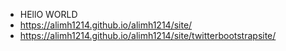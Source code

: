 - HEllO WORLD
- https://alimh1214.github.io/alimh1214/site/
- https://alimh1214.github.io/alimh1214/site/twitterbootstrapsite/
